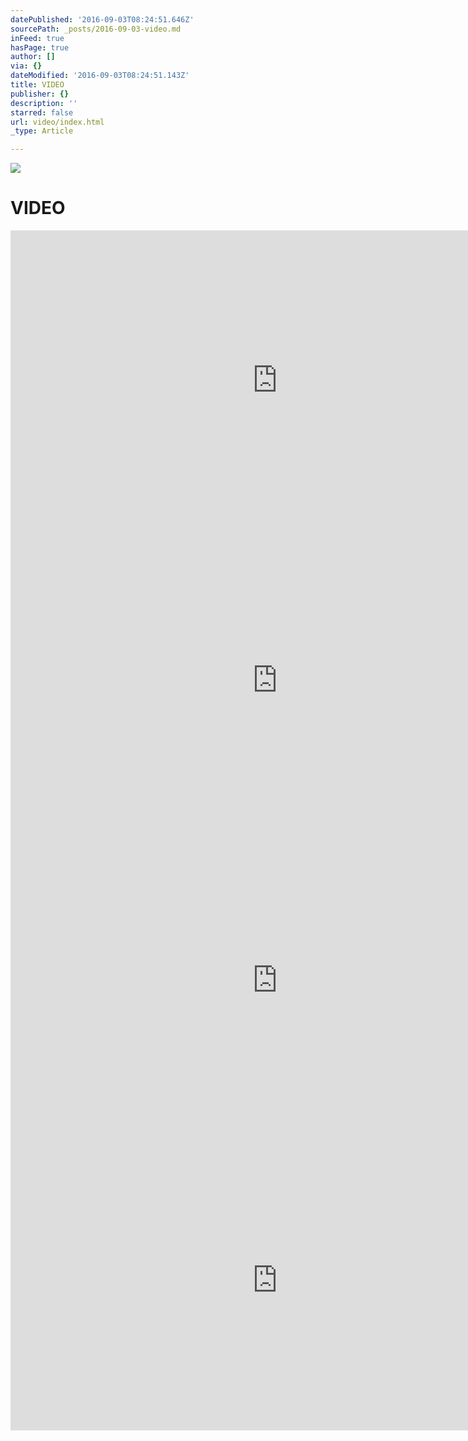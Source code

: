 ```yaml
---
datePublished: '2016-09-03T08:24:51.646Z'
sourcePath: _posts/2016-09-03-video.md
inFeed: true
hasPage: true
author: []
via: {}
dateModified: '2016-09-03T08:24:51.143Z'
title: VIDEO
publisher: {}
description: ''
starred: false
url: video/index.html
_type: Article

---
```

![](https://the-grid-user-content.s3-us-west-2.amazonaws.com/eabebc71-a3a4-45ad-b77a-207086acbc85.jpg)

# VIDEO

<iframe src="https://cdn.embedly.com/widgets/media.html?src=https%3A%2F%2Fwww.youtube.com%2Fembed%2F-4twRQwvYKE%3Ffeature%3Doembed&amp;url=http%3A%2F%2Fwww.youtube.com%2Fwatch%3Fv%3D-4twRQwvYKE&amp;image=https%3A%2F%2Fi.ytimg.com%2Fvi%2F-4twRQwvYKE%2Fhqdefault.jpg&amp;key=b7d04c9b404c499eba89ee7072e1c4f7&amp;type=text%2Fhtml&amp;schema=youtube" width="854" height="480" scrolling="no" frameborder="0" allowfullscreen="" style=""></iframe>

<iframe src="https://cdn.embedly.com/widgets/media.html?src=https%3A%2F%2Fwww.youtube.com%2Fembed%2FLEXSuOeSXMU%3Ffeature%3Doembed&amp;url=http%3A%2F%2Fwww.youtube.com%2Fwatch%3Fv%3DLEXSuOeSXMU&amp;image=https%3A%2F%2Fi.ytimg.com%2Fvi%2FLEXSuOeSXMU%2Fhqdefault.jpg&amp;key=b7d04c9b404c499eba89ee7072e1c4f7&amp;type=text%2Fhtml&amp;schema=youtube" width="854" height="480" scrolling="no" frameborder="0" allowfullscreen="" style=""></iframe>

<iframe src="https://cdn.embedly.com/widgets/media.html?src=https%3A%2F%2Fwww.youtube.com%2Fembed%2FEqVcfIEuvG8%3Ffeature%3Doembed&amp;url=http%3A%2F%2Fwww.youtube.com%2Fwatch%3Fv%3DEqVcfIEuvG8&amp;image=https%3A%2F%2Fi.ytimg.com%2Fvi%2FEqVcfIEuvG8%2Fhqdefault.jpg&amp;key=b7d04c9b404c499eba89ee7072e1c4f7&amp;type=text%2Fhtml&amp;schema=youtube" width="854" height="480" scrolling="no" frameborder="0" allowfullscreen="" style=""></iframe>

<iframe src="https://cdn.embedly.com/widgets/media.html?src=https%3A%2F%2Fwww.youtube.com%2Fembed%2FBfMpYcCemA4%3Ffeature%3Doembed&amp;url=http%3A%2F%2Fwww.youtube.com%2Fwatch%3Fv%3DBfMpYcCemA4&amp;image=https%3A%2F%2Fi.ytimg.com%2Fvi%2FBfMpYcCemA4%2Fhqdefault.jpg&amp;key=b7d04c9b404c499eba89ee7072e1c4f7&amp;type=text%2Fhtml&amp;schema=youtube" width="854" height="480" scrolling="no" frameborder="0" allowfullscreen="" style=""></iframe>
